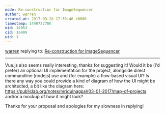 ```yaml
---
node: Re-construction for ImageSequencer
author: warren
created_at: 2017-03-28 17:39:46 +0000
timestamp: 1490722786
nid: 14053
cid: 16499
uid: 1
---
```




[warren](../profile/warren) replying to: [Re-construction for ImageSequencer](../notes/yachao/03-24-2017/re-construction-for-imagesequencer)

----
Vue.js also seems really interesting, thanks for suggesting it! Would it be (i'd prefer) an optional UI implementation for the project, alongside direct commandline (nodejs) use and (for example) a flow-based visual UI? Is there any way you could provide a kind of diagram of how the UI might be architected, a bit like the diagram here: https://publiclab.org/notes/mridulnagpal/03-01-2017/map-of-projects and/or a mockup of how it might look?

Thanks for your proposal and apologies for my slowness in replying!